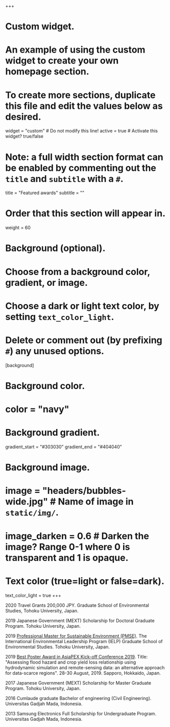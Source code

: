 +++
# Custom widget.
# An example of using the custom widget to create your own homepage section.
# To create more sections, duplicate this file and edit the values below as desired.
widget = "custom"  # Do not modify this line!
active = true  # Activate this widget? true/false

# Note: a full width section format can be enabled by commenting out the `title` and `subtitle` with a `#`.
title = "Featured awards"
subtitle = ""

# Order that this section will appear in.
weight = 60

# Background (optional).
#   Choose from a background color, gradient, or image.
#   Choose a dark or light text color, by setting `text_color_light`.
#   Delete or comment out (by prefixing `#`) any unused options.
[background]
  # Background color.
  # color = "navy"
  
  # Background gradient.
   gradient_start = "#303030"
   gradient_end = "#404040"
  
  # Background image.
 # image = "headers/bubbles-wide.jpg"  # Name of image in `static/img/`.
 # image_darken = 0.6  # Darken the image? Range 0-1 where 0 is transparent and 1 is opaque.

  # Text color (true=light or false=dark).
  text_color_light = true
+++

2020 Travel Grants 200,000 JPY. Graduate School of Environmental Studies, Tohoku University, Japan.

2019 Japanese Government (MEXT) Scholarship for Doctoral Graduate Program. Tohoku University, Japan.

2019 [Professional Master for Sustainable Environment (PMSE)](http://www.kankyo.tohoku.ac.jp/ielp/ielp/). The International Environmental Leadership Program (IELP) Graduate School of Environmental Studies. Tohoku University, Japan.

2019 [Best Poster Award in AsiaPEX Kick-off Conference 2019](http://iceds.cc.kagawa-u.ac.jp/asiapex/pages/conf1/). Title: "Assessing flood hazard and crop yield loss relationship using hydrodynamic simulation and remote-sensing data: an alternative approach for data-scarce regions". 28-30 August, 2019. Sapporo, Hokkaido, Japan.

2017 Japanese Government (MEXT) Scholarship for Master Graduate Program. Tohoku University, Japan.

2016 Cumlaude graduate Bachelor of engineering (Civil Engineering). Universitas Gadjah Mada, Indonesia.

2013 Samsung Electronics Full Scholarship for Undergraduate Program. Universitas Gadjah Mada, Indonesia.
